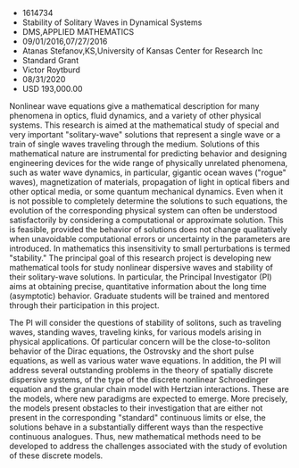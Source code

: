 
* 1614734
* Stability of Solitary Waves in Dynamical Systems
* DMS,APPLIED MATHEMATICS
* 09/01/2016,07/27/2016
* Atanas Stefanov,KS,University of Kansas Center for Research Inc
* Standard Grant
* Victor Roytburd
* 08/31/2020
* USD 193,000.00

Nonlinear wave equations give a mathematical description for many phenomena in
optics, fluid dynamics, and a variety of other physical systems. This research
is aimed at the mathematical study of special and very important "solitary-wave"
solutions that represent a single wave or a train of single waves traveling
through the medium. Solutions of this mathematical nature are instrumental for
predicting behavior and designing engineering devices for the wide range of
physically unrelated phenomena, such as water wave dynamics, in particular,
gigantic ocean waves ("rogue" waves), magnetization of materials, propagation of
light in optical fibers and other optical media, or some quantum mechanical
dynamics. Even when it is not possible to completely determine the solutions to
such equations, the evolution of the corresponding physical system can often be
understood satisfactorily by considering a computational or approximate
solution. This is feasible, provided the behavior of solutions does not change
qualitatively when unavoidable computational errors or uncertainty in the
parameters are introduced. In mathematics this insensitivity to small
perturbations is termed "stability." The principal goal of this research project
is developing new mathematical tools for study nonlinear dispersive waves and
stability of their solitary-wave solutions. In particular, the Principal
Investigator (PI) aims at obtaining precise, quantitative information about the
long time (asymptotic) behavior. Graduate students will be trained and mentored
through their participation in this project.

The PI will consider the questions of stability of solitons, such as traveling
waves, standing waves, traveling kinks, for various models arising in physical
applications. Of particular concern will be the close-to-soliton behavior of the
Dirac equations, the Ostrovsky and the short pulse equations, as well as various
water wave equations. In addition, the PI will address several outstanding
problems in the theory of spatially discrete dispersive systems, of the type of
the discrete nonlinear Schroedinger equation and the granular chain model with
Hertzian interactions. These are the models, where new paradigms are expected to
emerge. More precisely, the models present obstacles to their investigation that
are either not present in the corresponding "standard" continuous limits or
else, the solutions behave in a substantially different ways than the respective
continuous analogues. Thus, new mathematical methods need to be developed to
address the challenges associated with the study of evolution of these discrete
models.
